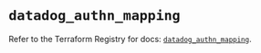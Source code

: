 # `datadog_authn_mapping`

Refer to the Terraform Registry for docs: [`datadog_authn_mapping`](https://registry.terraform.io/providers/datadog/datadog/3.72.0/docs/resources/authn_mapping).
